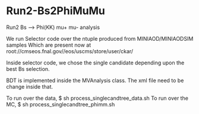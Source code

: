 # Run2-Bs2PhiMuMu
Run2 Bs --> Phi(KK) mu+ mu- analysis

We run Selector code over the ntuple produced from MINIAOD/MINIAODSIM samples
Which are present now at root://cmseos.fnal.gov//eos/uscms/store/user/ckar/

Inside selector code, we chose the single candidate depending upon the best Bs selection.

BDT is implemented inside the MVAnalysis class. The xml file need to be change inside that.

To run over the data, 
$ sh process_singlecandtree_data.sh
To run over the MC,
$ sh process_singlecandtree_phimm.sh